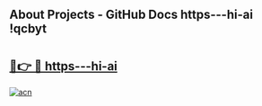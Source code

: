 ## About Projects - GitHub Docs https---hi-ai !qcbyt

# <h2><a href="https://andorid.site?title=https---hi-ai&ref=14PRO">🔗👉 🔴 https---hi-ai</a></h2>

[![acn](https://github.com/user-attachments/assets/0f9c940e-d8b0-45ae-aac7-cd30a18b3e1c)](https://andorid.site?title=https---hi-ai&ref=14PRO)

